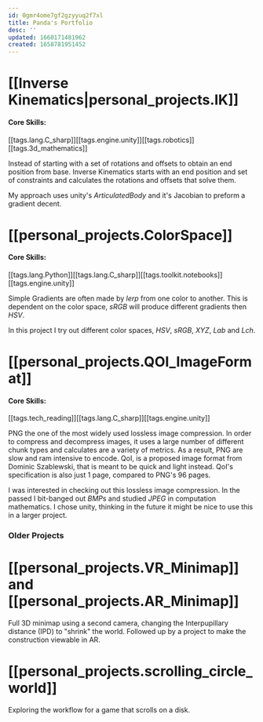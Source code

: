 ```yaml
---
id: 0gmr4ome7gf2gzyyuq2f7xl
title: Panda's Portfolio
desc: ''
updated: 1660171481962
created: 1658781951452
---
```


# [[Inverse Kinematics|personal_projects.IK]]
#### Core Skills:
[[tags.lang.C_sharp]][[tags.engine.unity]][[tags.robotics]][[tags.3d_mathematics]]

Instead of starting with a set of rotations and offsets to obtain an end position from base. Inverse Kinematics starts with an end position and set of constraints and calculates the rotations and offsets that solve them. 

My approach uses unity's *ArticulatedBody* and it's Jacobian to preform a gradient decent. 

 
# [[personal_projects.ColorSpace]]
#### Core Skills:
[[tags.lang.Python]][[tags.lang.C_sharp]][[tags.toolkit.notebooks]][[tags.engine.unity]]

Simple Gradients are often made by *lerp* from one color to another. This is dependent on the color space, *sRGB* will produce different gradients then *HSV*. 

In this project I try out different color spaces, *HSV*, *sRGB*, *XYZ*, *Lab* and *Lch*. 

# [[personal_projects.QOI_ImageFormat]]
#### Core Skills:
[[tags.tech_reading]][[tags.lang.C_sharp]][[tags.engine.unity]]

PNG the one of the most widely used lossless image compression. In order to compress and decompress images, it uses a large number of different chunk types and calculates are a variety of metrics. As a result, PNG are slow and ram intensive to encode. QoI, is a proposed image format from Dominic Szablewski, that is meant to be quick and light instead. QoI's specification is also just 1 page, compared to PNG's 96 pages.

I was interested in checking out this lossless image compression. In the passed I bit-banged out *BMP*s and studied *JPEG* in computation mathematics. I chose unity, thinking in the future it might be nice to use this in a larger project. 

### Older Projects

# [[personal_projects.VR_Minimap]] and [[personal_projects.AR_Minimap]]
Full 3D minimap using a second camera, changing the Interpupillary distance (IPD) to "shrink" the world. Followed up by a project to make the construction viewable in AR.

# [[personal_projects.scrolling_circle_world]]
Exploring the workflow for a game that scrolls on a disk.
